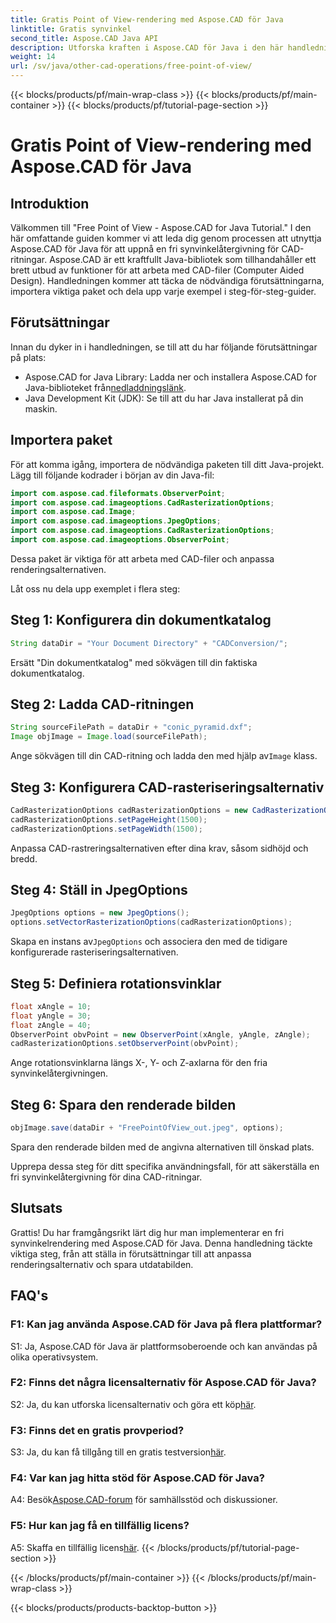 ```yaml
---
title: Gratis Point of View-rendering med Aspose.CAD för Java
linktitle: Gratis synvinkel
second_title: Aspose.CAD Java API
description: Utforska kraften i Aspose.CAD för Java i den här handledningen om att uppnå en fri synvinkelrendering för CAD-ritningar. Släpp loss potentialen i Aspose.CAD.
weight: 14
url: /sv/java/other-cad-operations/free-point-of-view/
---
```


{{< blocks/products/pf/main-wrap-class >}}
{{< blocks/products/pf/main-container >}}
{{< blocks/products/pf/tutorial-page-section >}}

# Gratis Point of View-rendering med Aspose.CAD för Java

## Introduktion

Välkommen till "Free Point of View - Aspose.CAD for Java Tutorial." I den här omfattande guiden kommer vi att leda dig genom processen att utnyttja Aspose.CAD för Java för att uppnå en fri synvinkelåtergivning för CAD-ritningar. Aspose.CAD är ett kraftfullt Java-bibliotek som tillhandahåller ett brett utbud av funktioner för att arbeta med CAD-filer (Computer Aided Design). Handledningen kommer att täcka de nödvändiga förutsättningarna, importera viktiga paket och dela upp varje exempel i steg-för-steg-guider.

## Förutsättningar

Innan du dyker in i handledningen, se till att du har följande förutsättningar på plats:
-  Aspose.CAD for Java Library: Ladda ner och installera Aspose.CAD for Java-biblioteket från[nedladdningslänk](https://releases.aspose.com/cad/java/).
- Java Development Kit (JDK): Se till att du har Java installerat på din maskin.

## Importera paket

För att komma igång, importera de nödvändiga paketen till ditt Java-projekt. Lägg till följande kodrader i början av din Java-fil:
```java
import com.aspose.cad.fileformats.ObserverPoint;
import com.aspose.cad.imageoptions.CadRasterizationOptions;
import com.aspose.cad.Image;
import com.aspose.cad.imageoptions.JpegOptions;
import com.aspose.cad.imageoptions.CadRasterizationOptions;
import com.aspose.cad.imageoptions.ObserverPoint;
```

Dessa paket är viktiga för att arbeta med CAD-filer och anpassa renderingsalternativen.

Låt oss nu dela upp exemplet i flera steg:

## Steg 1: Konfigurera din dokumentkatalog

```java
String dataDir = "Your Document Directory" + "CADConversion/";
```

Ersätt "Din dokumentkatalog" med sökvägen till din faktiska dokumentkatalog.

## Steg 2: Ladda CAD-ritningen

```java
String sourceFilePath = dataDir + "conic_pyramid.dxf";
Image objImage = Image.load(sourceFilePath);
```

Ange sökvägen till din CAD-ritning och ladda den med hjälp av`Image` klass.

## Steg 3: Konfigurera CAD-rasteriseringsalternativ

```java
CadRasterizationOptions cadRasterizationOptions = new CadRasterizationOptions();
cadRasterizationOptions.setPageHeight(1500);
cadRasterizationOptions.setPageWidth(1500);
```

Anpassa CAD-rastreringsalternativen efter dina krav, såsom sidhöjd och bredd.

## Steg 4: Ställ in JpegOptions

```java
JpegOptions options = new JpegOptions();
options.setVectorRasterizationOptions(cadRasterizationOptions);
```

 Skapa en instans av`JpegOptions` och associera den med de tidigare konfigurerade rasteriseringsalternativen.

## Steg 5: Definiera rotationsvinklar

```java
float xAngle = 10;
float yAngle = 30;
float zAngle = 40;
ObserverPoint obvPoint = new ObserverPoint(xAngle, yAngle, zAngle);
cadRasterizationOptions.setObserverPoint(obvPoint);
```

Ange rotationsvinklarna längs X-, Y- och Z-axlarna för den fria synvinkelåtergivningen.

## Steg 6: Spara den renderade bilden

```java
objImage.save(dataDir + "FreePointOfView_out.jpeg", options);
```

Spara den renderade bilden med de angivna alternativen till önskad plats.

Upprepa dessa steg för ditt specifika användningsfall, för att säkerställa en fri synvinkelåtergivning för dina CAD-ritningar.

## Slutsats

Grattis! Du har framgångsrikt lärt dig hur man implementerar en fri synvinkelrendering med Aspose.CAD för Java. Denna handledning täckte viktiga steg, från att ställa in förutsättningar till att anpassa renderingsalternativ och spara utdatabilden.

## FAQ's

### F1: Kan jag använda Aspose.CAD för Java på flera plattformar?

S1: Ja, Aspose.CAD för Java är plattformsoberoende och kan användas på olika operativsystem.

### F2: Finns det några licensalternativ för Aspose.CAD för Java?

 S2: Ja, du kan utforska licensalternativ och göra ett köp[här](https://purchase.aspose.com/buy).

### F3: Finns det en gratis provperiod?

 S3: Ja, du kan få tillgång till en gratis testversion[här](https://releases.aspose.com/).

### F4: Var kan jag hitta stöd för Aspose.CAD för Java?

 A4: Besök[Aspose.CAD-forum](https://forum.aspose.com/c/cad/19) för samhällsstöd och diskussioner.

### F5: Hur kan jag få en tillfällig licens?

 A5: Skaffa en tillfällig licens[här](https://purchase.aspose.com/temporary-license/).
{{< /blocks/products/pf/tutorial-page-section >}}

{{< /blocks/products/pf/main-container >}}
{{< /blocks/products/pf/main-wrap-class >}}

{{< blocks/products/products-backtop-button >}}
